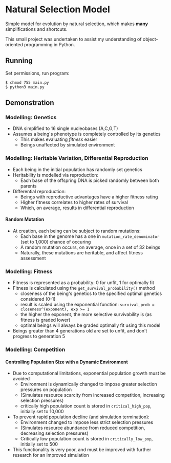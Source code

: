 # Natural Selection Model
Simple model for evolution by natural selection, which makes **many** simplifications and shortcuts.

This small project was undertaken to assist my understanding of object-oriented programming in Python.

## Running 
Set permissions, run program: 
```
$ chmod 755 main.py
$ python3 main.py
```

## Demonstration 


### Modelling: Genetics 
* DNA simplified to 16 single nucleobases (A,C,G,T)
* Assumes a being's phenotype is completely controlled by its genetics 
  * This makes evaluating *fitness* easier
  * Beings unaffected by simulated environment

### Modelling: Heritable Variation, Differential Reproduction
* Each being in the initial population has randomly set genetics
* Heritability is modelled via reproduction:
  * Each base of the offspring DNA is picked randomly between both parents
* Differential reproduction:
  * Beings with reproductive advantages have a higher fitness rating
  * Higher fitness correlates to higher rates of survival
  * Which, on average, results in differential reproduction
#### Random Mutation
* At creation, each being can be subject to random mutations:
  * Each base in the genome has a one in `mutation_rate_denominator` (set to 1,000) chance of occuring
  * A random mutation occurs, on average, once in a set of 32 beings
  * Naturally, these mutations are heritable, and affect fitness assessment

### Modelling: Fitness
* Fitness is represented as a probability: 0 for unfit, 1 for optimally fit
* Fitness is calculated using the `get_survival_probability()` method
  * closeness of the being's genetics to the specified optimal genetics considered (0-1)
  * result is scaled using the exponential function: `survival_prob = closeness^(exponent), exp >= 1`
  * the higher the exponent, the more selective survivability is (as fitness is graded lower)
  * optimal beings will always be graded optimally fit using this model
* Beings greater than 4 generations old are set to unfit, and don't progress to generation 5

### Modelling: Competition
#### Controlling Population Size with a Dynamic Environment
* Due to computational limitations, exponential population growth must be avoided
  * Environment is dynamically changed to impose greater selection pressures on population
  * (Simulates resource scarcity from increased competition, increasing selection pressures)
  * critically high population count is stored in `critical_high_pop`, initially set to 10,000
* To prevent rapid population decline (and simulation termination):
  * Environment changed to impose less strict selection pressures
  * (Simulates resource abundance from reduced competition, decreasing selection pressures)
  * Critically low population count is stored in `critically_low_pop`, initially set to 500
* This functionality is very poor, and must be improved with further research for an improved simulation
